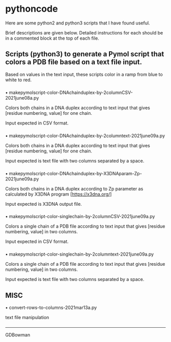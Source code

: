 # pythoncode
Here are some python2 and python3 scripts that I have found useful.

Brief descriptions are given below.
Detailed instructions for each should be in a commented block at the top of each file.

Scripts (python3) to generate a Pymol script that colors a PDB file based on a text file input. 
---
Based on values in the text input, these scripts color in a ramp from blue to white to red.
###
• makepymolscript-color-DNAchainduplex-by-2columnCSV-2021june08a.py

Colors both chains in a DNA duplex according to text input that gives [residue numbering, value] for one chain.

Input expected in CSV format.
###

• makepymolscript-color-DNAchainduplex-by-2columntext-2021june09a.py

Colors both chains in a DNA duplex according to text input that gives [residue numbering, value] for one chain.

Input expected is text file with two columns separated by a space.
###

• makepymolscript-color-DNAchainduplex-by-X3DNAparam-Zp-2021june09a.py

Colors both chains in a DNA duplex according to Zp parameter as calculated by X3DNA program [https://x3dna.org/]

Input expected is X3DNA output file.
###

• makepymolscript-color-singlechain-by-2columnCSV-2021june09a.py

Colors a single chain of a PDB file according to text input that gives [residue numbering, value] in two columns.

Input expected in CSV format.
###

• makepymolscript-color-singlechain-by-2columntext-2021june09a.py

Colors a single chain of a PDB file according to text input that gives [residue numbering, value] in two columns.

Input expected is text file with two columns separated by a space.

###
MISC
---
• convert-rows-to-columns-2021mar13a.py

text file manipulation

###
---
GDBowman
